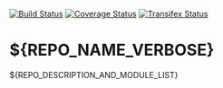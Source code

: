 [![Build Status](https://travis-ci.org/OCA/${REPO_NAME}.svg?branch=${BRANCH_NAME})](https://travis-ci.org/OCA/${REPO_NAME})
[![Coverage Status](https://coveralls.io/repos/OCA/${REPO_NAME}/badge.png?branch=${BRANCH_NAME})](https://coveralls.io/r/OCA/${REPO_NAME}?branch=${BRANCH_NAME})
[![Transifex Status](https://www.transifex.com/projects/p/${REPO_NAME}/chart/image_png)](https://www.transifex.com/projects/p/${REPO_NAME})

# ${REPO_NAME_VERBOSE}

${REPO_DESCRIPTION_AND_MODULE_LIST}
